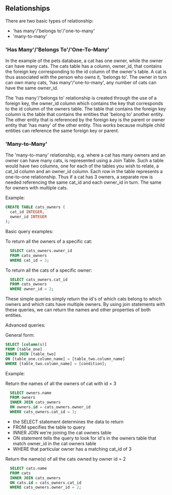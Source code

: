 ## Relationships

There are two basic types of relationship:
  * 'has many'/'belongs to'/'one-to-many'
  * 'many-to-many'

### 'Has Many'/'Belongs To'/'One-To-Many'

In the example of the pets database, a cat has one owner, while the owner can have many cats. The cats table has a column, owner_id, that contains the foreign key corresponding to the id column of the owner's table. A cat is thus associated with the person who owns it, 'belongs to'. The owner in turn can own many cats, 'has many'/'one-to-many', any number of cats can have the same owner_id.

The 'has many'/'belongs to' relationship is created through the use of a foreign key, the owner_id column which contains the key that corresponds to the id column of the owners table. The table that contains the foreign key column is the table that contains the entities that 'belong to' another entity. The other entity that is referenced by the foreign key is the parent or owner entity that 'has many' of the other entity. This works because multiple child entities can reference the same foreign key or parent.


### 'Many-to-Many'

The 'many-to-many' relationship, e.g. where a cat has many owners and an owner can have many cats, is represented using a Join Table. Such a table would have two columns, one for each of the tables you wish to relate, a cat_id column and an owner_id column. Each row in the table represents a one-to-one relationship. Thus if a cat has 3 owners, a separate row is needed referencing the same cat_id and each owner_id in turn. The same for owners with multiple cats.

Example:

```sql
CREATE TABLE cats_owners (
  cat_id INTEGER,
  owner_id INTEGER
);
```

Basic query examples:

To return all the owners of a specific cat:

```sql
  SELECT cats_owners.owner_id
  FROM cats_owners
  WHERE cat_id = 3;
```

To return all the cats of a specific owner:

```sql
  SELECT cats_owners.cat_id
  FROM cats_owners
  WHERE owner_id = 2;
```

These simple queries simply return the id's of which cats belong to which owners and which cats have multiple owners. By using join statements with these queries, we can return the names and other properties of both entities.

Advanced queries:

General form:

```sql
SELECT [column(s)]
FROM [table_one]
INNER JOIN [table_two]
ON [table_one.column_name] = [table_two.column_name]
WHERE [table_two.column_name] = [condition];
```

Example:

Return the names of all the owners of cat with id = 3

```sql
  SELECT owners.name
  FROM owners
  INNER JOIN cats_owners
  ON owners.id = cats_owners.owner_id
  WHERE cats_owners.cat_id = 3;
```

  - the SELECT statement determines the data to return
  - FROM specifies the table to query
  - INNER JOIN we're joining the cat owners table
  - ON statement tells the query to look for id's in the owners table that match owner_id in the cat owners table
  - WHERE that particular owner has a matching cat_id of 3

Return the name(s) of all the cats owned by owner id = 2

```sql
  SELECT cats.name
  FROM cats
  INNER JOIN cats_owners
  ON cats.id = cats_owners.cat_id
  WHERE cats_owners.owner_id = 2;
```
